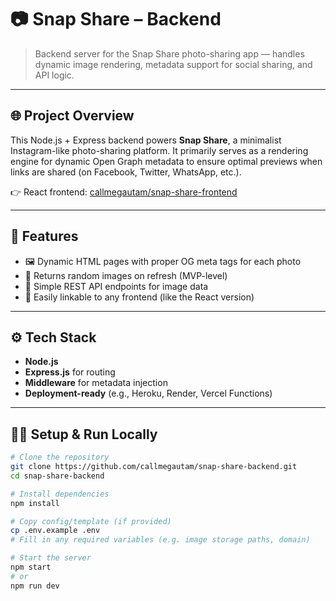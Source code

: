 # 📷 Snap Share – Backend

> Backend server for the Snap Share photo-sharing app — handles dynamic image rendering, metadata support for social sharing, and API logic.

---

## 🌐 Project Overview

This Node.js + Express backend powers **Snap Share**, a minimalist Instagram-like photo-sharing platform. It primarily serves as a rendering engine for dynamic Open Graph metadata to ensure optimal previews when links are shared (on Facebook, Twitter, WhatsApp, etc.).

👉 React frontend: [callmegautam/snap-share-frontend](https://github.com/callmegautam/snap-share-frontend)

---

## 🚀 Features

- 🖼 Dynamic HTML pages with proper OG meta tags for each photo
- 🔄 Returns random images on refresh (MVP-level)
- 📡 Simple REST API endpoints for image data
- 🧩 Easily linkable to any frontend (like the React version)

---

## ⚙️ Tech Stack

- **Node.js**  
- **Express.js** for routing  
- **Middleware** for metadata injection  
- **Deployment-ready** (e.g., Heroku, Render, Vercel Functions)

---

## 🧑‍💻 Setup & Run Locally

```bash
# Clone the repository
git clone https://github.com/callmegautam/snap-share-backend.git
cd snap-share-backend

# Install dependencies
npm install

# Copy config/template (if provided)
cp .env.example .env
# Fill in any required variables (e.g. image storage paths, domain)

# Start the server
npm start
# or
npm run dev
```
